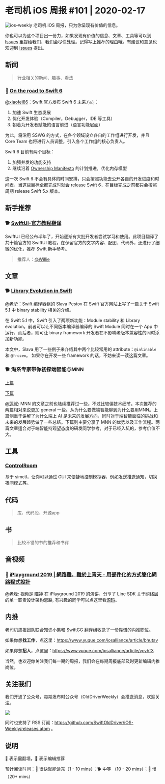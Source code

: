 # 老司机 iOS 周报 #101 | 2020-02-17

![ios-weekly](https://github.com/SwiftOldDriver/iOS-Weekly/blob/master/assets/ios-weekly.png?raw=true)
老司机 iOS 周报，只为你呈现有价值的信息。

你也可以为这个项目出一份力，如果发现有价值的信息、文章、工具等可以到 [Issues](https://github.com/SwiftOldDriver/iOS-Weekly/issues) 里提给我们，我们会尽快处理。记得写上推荐的理由哦。有建议和意见也欢迎到 [Issues](https://github.com/SwiftOldDriver/iOS-Weekly/issues) 提出。

## 新闻

> 行业相关的新闻、趣事、看法

### 🐎 [On the road to Swift 6](https://forums.swift.org/t/on-the-road-to-swift-6/32862)

[@xiaofei86](https://weibo.com/xuyafei86)：Swift 官方发布 Swift 6 未来方向：

1. 加速 Swift 生态发展
2. 优化开发体验（Compiler，Debugger，IDE 等工具）
3. 朝着为开发者赋能的语言前进（语言功能层面）

为此，将沿用 SSWG 的方式，在各个领域设立各自的工作组进行开发，并且 Core Team 也将进行人员调整，引入各个工作组的核心负责人。

Swift 6 目前有两个目标：

1. 加强并发的功能支持
2. 继续沿着 [Ownership Manifesto](https://github.com/apple/swift/blob/master/docs/OwnershipManifesto.md) 的计划推进，优化内存模型

这一次 Swift 6 不会有具体的时间安排，只会按照功能去公开各自的开发进度和时间表，当这些目标全都完成时就会 release Swift 6，在目标完成之前都只会按照周期 release Swift 5.x 版本。

## 新手推荐

### 🐕 [SwiftUI-官方教程翻译](https://github.com/WillieWangWei/SwiftUI-Tutorials)
SwiftUI 已经公布半年了，开始逐渐有大批开发者尝试学习和使用。此项目翻译了共十篇官方的 SwiftUI 教程，在保留官方的文字内容、配图、代码外，还进行了细微的优化，推荐 Swift 新手参考。

> 推荐人：[@Willie](https://github.com/WillieWangWei)

## 文章

### 🐕 [Library Evolution in Swift](https://swift.org/blog/library-evolution/)

[@老驴](https://www.weibo.com/6090610445)：Swift 编译器组的 Slava Pestov 在 Swift 官方网站上写了一篇关于 Swift 5.1 中 binary stability 相关的介绍。

在 Swift 5.1 中，Swift 引入了两项新功能：Module stability 和 Library evolution。前者可以让不同版本编译器编译的 Swift Module 同时在一个 App 中运行，而后者，则可让 binary framework 开发者在不影响老版本兼容性的同时添加新功能。

本文中，Slava 用了一些例子来介绍其中两个比较常用的 attribute：`@inlinable` 和 `@frozen`。 如果你在开发一些 framework 的话，不妨来读一读这篇文章。

### 🐕 淘系专家带你初探端智能与MNN

[上篇](https://mp.weixin.qq.com/s/NUXVB4aK87keQD21wJx3Cw?from=timeline&isappinstalled=0&scene=2&clicktime=1580719278&enterid=1580719278)

[下篇](https://mp.weixin.qq.com/s/mj3_44pvQaXoWP9dW3R0tQ)

[@莲叔](http://aaaron7.github.io/): MNN 的文章之前也陆续推荐过一些，不过比较偏技术细节。本次推荐的两篇相对来说更加 general 一些。从为什么要做端智能聊到为什么要用MNN。上篇侧重于讲解了为什么端上 AI 是未来的发展方向，同时对于端智能面临的挑战和未来的发展趋势做了一些总结。下篇则主要分享了 MNN 的优势以及工作流程。两篇文章适合对于端智能持观望态度的研发同学参考，对于已经入坑的，参考价值不大。

## 工具

### [ControlRoom](https://github.com/twostraws/ControlRoom)

基于 simctl，让你可以通过 GUI 来便捷地控制模拟器，例如发送推送通知，切换夜间模式等。

## 代码

> 库，代码段，开源app

## 书

> 比较不错的书的推荐和书评

## 音视频

### 🚧 [iPlayground 2019 | 網路難，難於上青天 - 用部件化的方式簡化網路程式設計](https://www.youtube.com/watch?v=Xk4HZfW6vK0&list=PLJN8Q2M8xECkvIbNFM30Bu91qbN92SXND&index=14)

[@老峰](https://github.com/GesanTung): 视频是 [瞄神](https://weibo.com/u/2210132365) 在 iPlayground 2019 的演讲，分享了 Line SDK 关于网络层的单一职责设计架构思路, 有兴趣的同学可以点这里看[源码](https://github.com/line/line-sdk-ios-swift/tree/master/LineSDK/LineSDK/Networking/Client)。


## 内推

老司机周报团队联合知识小集和 SwiftGG 翻译组收录了一份靠谱的内推职位。

如果你想**找工作**，点这里：https://www.yuque.com/iosalliance/article/bhutav

如果你想**招人**，点这里：https://www.yuque.com/iosalliance/article/ycyhf3

当然，也欢迎你关注我们每一期的周报，我们会在每期周报底部及时更新编辑内推岗位。

## 关注我们

我们开通了公众号，每期发布时公众号（OldDriverWeekly）会推送消息，欢迎关注。

![](https://github.com/SwiftOldDriver/iOS-Weekly/blob/master/assets/qrcode_for_wechat.jpg?raw=true)

同时也支持了 RSS 订阅：https://github.com/SwiftOldDriver/iOS-Weekly/releases.atom 。

## 说明

🚧 表示需翻墙，🌟 表示编辑推荐

预计阅读时间：🐎 很快就能读完（1 - 10 mins）；🐕 中等 （10 - 20 mins）；🐢 慢（20+ mins）


